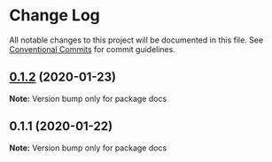 # Change Log

All notable changes to this project will be documented in this file.
See [Conventional Commits](https://conventionalcommits.org) for commit guidelines.

## [0.1.2](https://bitbucket.orgn.io/od/origin-ui/compare/docs@0.1.1...docs@0.1.2) (2020-01-23)

**Note:** Version bump only for package docs





## 0.1.1 (2020-01-22)

**Note:** Version bump only for package docs
